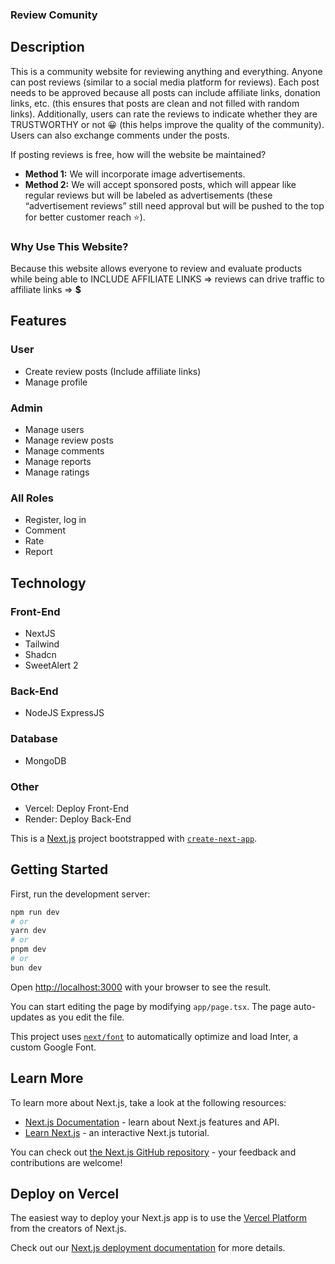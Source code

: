 ### **Review Comunity**
## **Description**

This is a community website for reviewing anything and everything. Anyone can post reviews (similar to a social media platform for reviews). Each post needs to be approved because all posts can include affiliate links, donation links, etc. (this ensures that posts are clean and not filled with random links). Additionally, users can rate the reviews to indicate whether they are TRUSTWORTHY or not 😀 (this helps improve the quality of the community). Users can also exchange comments under the posts.

If posting reviews is free, how will the website be maintained?

- **Method 1:** We will incorporate image advertisements.
- **Method 2:** We will accept sponsored posts, which will appear like regular reviews but will be labeled as advertisements (these “advertisement reviews” still need approval but will be pushed to the top for better customer reach ⭐).

### **Why Use This Website?**

Because this website allows everyone to review and evaluate products while being able to INCLUDE AFFILIATE LINKS ⇒ reviews can drive traffic to affiliate links ⇒ **$**

## **Features**

### **User**

- Create review posts (Include affiliate links)
- Manage profile

### **Admin**

- Manage users
- Manage review posts
- Manage comments
- Manage reports
- Manage ratings

### **All Roles**

- Register, log in
- Comment
- Rate
- Report

## **Technology**

### **Front-End**

- NextJS
- Tailwind
- Shadcn
- SweetAlert 2

### **Back-End**

- NodeJS ExpressJS

### **Database**

- MongoDB

### **Other**

- Vercel: Deploy Front-End
- Render: Deploy Back-End


This is a [Next.js](https://nextjs.org/) project bootstrapped with [`create-next-app`](https://github.com/vercel/next.js/tree/canary/packages/create-next-app).

## Getting Started

First, run the development server:

```bash
npm run dev
# or
yarn dev
# or
pnpm dev
# or
bun dev
```

Open [http://localhost:3000](http://localhost:3000) with your browser to see the result.

You can start editing the page by modifying `app/page.tsx`. The page auto-updates as you edit the file.

This project uses [`next/font`](https://nextjs.org/docs/basic-features/font-optimization) to automatically optimize and load Inter, a custom Google Font.

## Learn More

To learn more about Next.js, take a look at the following resources:

- [Next.js Documentation](https://nextjs.org/docs) - learn about Next.js features and API.
- [Learn Next.js](https://nextjs.org/learn) - an interactive Next.js tutorial.

You can check out [the Next.js GitHub repository](https://github.com/vercel/next.js/) - your feedback and contributions are welcome!

## Deploy on Vercel

The easiest way to deploy your Next.js app is to use the [Vercel Platform](https://vercel.com/new?utm_medium=default-template&filter=next.js&utm_source=create-next-app&utm_campaign=create-next-app-readme) from the creators of Next.js.

Check out our [Next.js deployment documentation](https://nextjs.org/docs/deployment) for more details.
